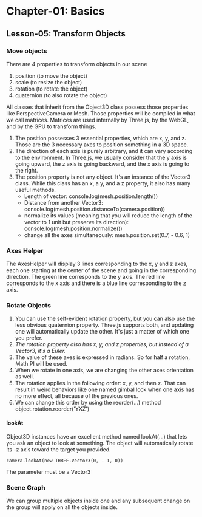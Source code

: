 # Chapter-01: Basics

## Lesson-05: Transform Objects

### Move objects
There are 4 properties to transform objects in our scene

1. position (to move the object)
2. scale (to resize the object)
3. rotation (to rotate the object)
4. quaternion (to also rotate the object)

All classes that inherit from the Object3D class possess those properties like PerspectiveCamera or Mesh. Those properties will be compiled in what we call matrices. Matrices are used internally by Three.js, by the WebGL, and by the GPU to transform things.

1. The position possesses 3 essential properties, which are x, y, and z. Those are the 3 necessary axes to position something in a 3D space.
2. The direction of each axis is purely arbitrary, and it can vary according to the environment. In Three.js, we usually consider that the y axis is going upward, the z axis is going backward, and the x axis is going to the right.
3. The position property is not any object. It's an instance of the Vector3 class. While this class has an x, a y, and a z property, it also has many useful methods.
    * Length of vector: console.log(mesh.position.length())
    * Distance from another Vector3: console.log(mesh.position.distanceTo(camera.position))
    * normalize its values (meaning that you will reduce the length of the vector to 1 unit but preserve its direction): console.log(mesh.position.normalize())
    * change all the axes simultaneously: mesh.position.set(0.7, - 0.6, 1)

### Axes Helper
The AxesHelper will display 3 lines corresponding to the x, y and z axes, each one starting at the center of the scene and going in the corresponding direction.
The green line corresponds to the y axis. The red line corresponds to the x axis and there is a blue line corresponding to the z axis.

### Rotate Objects
1. You can use the self-evident rotation property, but you can also use the less obvious quaternion property. Three.js supports both, and updating one will automatically update the other. It's just a matter of which one you prefer.
2. *The rotation property also has x, y, and z properties, but instead of a Vector3, it's a Euler.*
3. The value of these axes is expressed in radians. So for half a rotation, Math.PI will be used.
4. When we rotate in one axis, we are changing the other axes orientation as well.
5.  The rotation applies in the following order: x, y, and then z. That can result in weird behaviors like one named gimbal lock when one axis has no more effect, all because of the previous ones.
6. We can change this order by using the reorder(...) method object.rotation.reorder('YXZ')

#### lookAt
Object3D instances have an excellent method named lookAt(...) that lets you ask an object to look at something. The object will automatically rotate its -z axis toward the target you provided.
```
camera.lookAt(new THREE.Vector3(0, - 1, 0))
```
The parameter must be a Vector3

### Scene Graph
We can group multiple objects inside one and any subsequent change on the group will apply on all the objects inside.